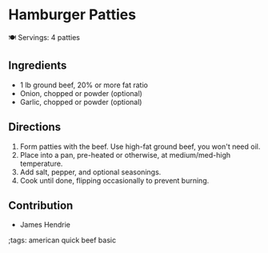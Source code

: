 # Hamburger Patties

🍽️ Servings: 4 patties

## Ingredients

- 1 lb ground beef, 20% or more fat ratio
- Onion, chopped or powder (optional)
- Garlic, chopped or powder (optional)

## Directions

1. Form patties with the beef.  Use high-fat ground beef, you won't need oil.
2. Place into a pan, pre-heated or otherwise, at medium/med-high temperature.
3. Add salt, pepper, and optional seasonings.
4. Cook until done, flipping occasionally to prevent burning.

## Contribution

- James Hendrie

;tags: american quick beef basic
